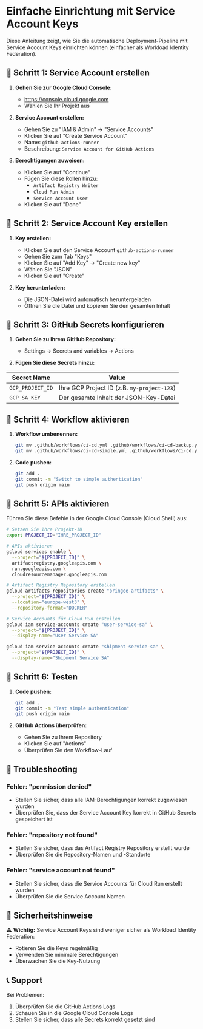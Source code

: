 # Einfache Einrichtung mit Service Account Keys

Diese Anleitung zeigt, wie Sie die automatische Deployment-Pipeline mit Service Account Keys einrichten können (einfacher als Workload Identity Federation).

## 🔧 Schritt 1: Service Account erstellen

1. **Gehen Sie zur Google Cloud Console:**
   - https://console.cloud.google.com
   - Wählen Sie Ihr Projekt aus

2. **Service Account erstellen:**
   - Gehen Sie zu "IAM & Admin" → "Service Accounts"
   - Klicken Sie auf "Create Service Account"
   - Name: `github-actions-runner`
   - Beschreibung: `Service Account for GitHub Actions`

3. **Berechtigungen zuweisen:**
   - Klicken Sie auf "Continue"
   - Fügen Sie diese Rollen hinzu:
     - `Artifact Registry Writer`
     - `Cloud Run Admin`
     - `Service Account User`
   - Klicken Sie auf "Done"

## 🔧 Schritt 2: Service Account Key erstellen

1. **Key erstellen:**
   - Klicken Sie auf den Service Account `github-actions-runner`
   - Gehen Sie zum Tab "Keys"
   - Klicken Sie auf "Add Key" → "Create new key"
   - Wählen Sie "JSON"
   - Klicken Sie auf "Create"

2. **Key herunterladen:**
   - Die JSON-Datei wird automatisch heruntergeladen
   - Öffnen Sie die Datei und kopieren Sie den gesamten Inhalt

## 🔧 Schritt 3: GitHub Secrets konfigurieren

1. **Gehen Sie zu Ihrem GitHub Repository:**
   - Settings → Secrets and variables → Actions

2. **Fügen Sie diese Secrets hinzu:**

| Secret Name | Value |
|-------------|-------|
| `GCP_PROJECT_ID` | Ihre GCP Project ID (z.B. `my-project-123`) |
| `GCP_SA_KEY` | Der gesamte Inhalt der JSON-Key-Datei |

## 🔧 Schritt 4: Workflow aktivieren

1. **Workflow umbenennen:**
   ```bash
   git mv .github/workflows/ci-cd.yml .github/workflows/ci-cd-backup.yml
   git mv .github/workflows/ci-cd-simple.yml .github/workflows/ci-cd.yml
   ```

2. **Code pushen:**
   ```bash
   git add .
   git commit -m "Switch to simple authentication"
   git push origin main
   ```

## 🔧 Schritt 5: APIs aktivieren

Führen Sie diese Befehle in der Google Cloud Console (Cloud Shell) aus:

```bash
# Setzen Sie Ihre Projekt-ID
export PROJECT_ID="IHRE_PROJECT_ID"

# APIs aktivieren
gcloud services enable \
  --project="${PROJECT_ID}" \
  artifactregistry.googleapis.com \
  run.googleapis.com \
  cloudresourcemanager.googleapis.com

# Artifact Registry Repository erstellen
gcloud artifacts repositories create "bringee-artifacts" \
  --project="${PROJECT_ID}" \
  --location="europe-west3" \
  --repository-format="DOCKER"

# Service Accounts für Cloud Run erstellen
gcloud iam service-accounts create "user-service-sa" \
  --project="${PROJECT_ID}" \
  --display-name="User Service SA"

gcloud iam service-accounts create "shipment-service-sa" \
  --project="${PROJECT_ID}" \
  --display-name="Shipment Service SA"
```

## 🔧 Schritt 6: Testen

1. **Code pushen:**
   ```bash
   git add .
   git commit -m "Test simple authentication"
   git push origin main
   ```

2. **GitHub Actions überprüfen:**
   - Gehen Sie zu Ihrem Repository
   - Klicken Sie auf "Actions"
   - Überprüfen Sie den Workflow-Lauf

## 🔧 Troubleshooting

### Fehler: "permission denied"
- Stellen Sie sicher, dass alle IAM-Berechtigungen korrekt zugewiesen wurden
- Überprüfen Sie, dass der Service Account Key korrekt in GitHub Secrets gespeichert ist

### Fehler: "repository not found"
- Stellen Sie sicher, dass das Artifact Registry Repository erstellt wurde
- Überprüfen Sie die Repository-Namen und -Standorte

### Fehler: "service account not found"
- Stellen Sie sicher, dass die Service Accounts für Cloud Run erstellt wurden
- Überprüfen Sie die Service Account Namen

## 🔐 Sicherheitshinweise

⚠️ **Wichtig:** Service Account Keys sind weniger sicher als Workload Identity Federation:
- Rotieren Sie die Keys regelmäßig
- Verwenden Sie minimale Berechtigungen
- Überwachen Sie die Key-Nutzung

## 📞 Support

Bei Problemen:
1. Überprüfen Sie die GitHub Actions Logs
2. Schauen Sie in die Google Cloud Console Logs
3. Stellen Sie sicher, dass alle Secrets korrekt gesetzt sind